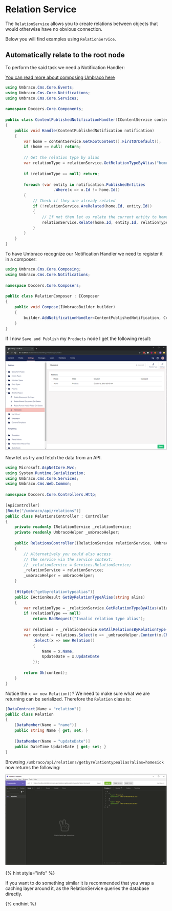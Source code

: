 # Relation Service

The `RelationService` allows you to create relations between objects that would otherwise have no obvious connection.

Below you will find examples using `RelationService`.

## Automatically relate to the root node

To perform the said task we need a Notification Handler:

[You can read more about composing Umbraco here](../../../implementation/composing.md)

```csharp
using Umbraco.Cms.Core.Events;
using Umbraco.Cms.Core.Notifications;
using Umbraco.Cms.Core.Services;

namespace Doccers.Core.Components;

public class ContentPublishedNotificationHandler(IContentService contentService, IRelationService relationService) : INotificationHandler<ContentPublishedNotification>
{
    public void Handle(ContentPublishedNotification notification)
    {
        var home = contentService.GetRootContent().FirstOrDefault();
        if (home == null) return;

        // Get the relation type by alias
        var relationType = relationService.GetRelationTypeByAlias("homesick");

        if (relationType == null) return;

        foreach (var entity in notification.PublishedEntities
                     .Where(x => x.Id != home.Id))
        {
            // Check if they are already related
            if (!relationService.AreRelated(home.Id, entity.Id))
            {
                // If not then let us relate the current entity to home
                relationService.Relate(home.Id, entity.Id, relationType);
            }
        }
    }
}
```

To have Umbraco recognize our Notification Handler we need to register it in a composer:

```csharp
using Umbraco.Cms.Core.Composing;
using Umbraco.Cms.Core.Notifications;

namespace Doccers.Core.Composers;

public class RelationComposer : IComposer
{
    public void Compose(IUmbracoBuilder builder)
    {
        builder.AddNotificationHandler<ContentPublishedNotification, ContentPublishedNotificationHandler>();
    }
}
```

If I now `Save and Publish` my `Products` node I get the following result:

![Relations](../../../../../10/umbraco-cms/reference/management/services/images/relations.PNG)

Now let us try and fetch the data from an API.

```csharp
using Microsoft.AspNetCore.Mvc;
using System.Runtime.Serialization;
using Umbraco.Cms.Core.Services;
using Umbraco.Cms.Web.Common;

namespace Doccers.Core.Controllers.Http;

[ApiController]
[Route("/umbraco/api/relations")]
public class RelationsController : Controller
{
    private readonly IRelationService _relationService;
    private readonly UmbracoHelper _umbracoHelper;

    public RelationsController(IRelationService relationService, UmbracoHelper umbracoHelper)
    {
        // Alternatively you could also access
        // the service via the service context:
        // _relationService = Services.RelationService;
        _relationService = relationService;
        _umbracoHelper = umbracoHelper;
    }

    [HttpGet("getbyrelationtypealias")]
    public IActionResult GetByRelationTypeAlias(string alias)
    {
        var relationType = _relationService.GetRelationTypeByAlias(alias);
        if (relationType == null)
            return BadRequest("Invalid relation type alias");

        var relations = _relationService.GetAllRelationsByRelationType(relationType.Id);
        var content = relations.Select(x => _umbracoHelper.Content(x.ChildId))
            .Select(x => new Relation()
            {
                Name = x.Name,
                UpdateDate = x.UpdateDate
            });

        return Ok(content);
    }
}
```

Notice the `x => new Relation()`? We need to make sure what we are returning can be serialized. Therefore the `Relation` class is:

```csharp
[DataContract(Name = "relation")]
public class Relation
{
    [DataMember(Name = "name")]
    public string Name { get; set; }

    [DataMember(Name = "updateDate")]
    public DateTime UpdateDate { get; set; }
}
```

Browsing `/umbraco/api/relations/getbyrelationtypealias?alias=homesick` now returns the following:

![Relations](../../../../../10/umbraco-cms/reference/management/services/images/relations-api.PNG)

{% hint style="info" %}

If you want to do something similar it is recommended that you wrap a caching layer around it, as the RelationService queries the database directly.

{% endhint %}
